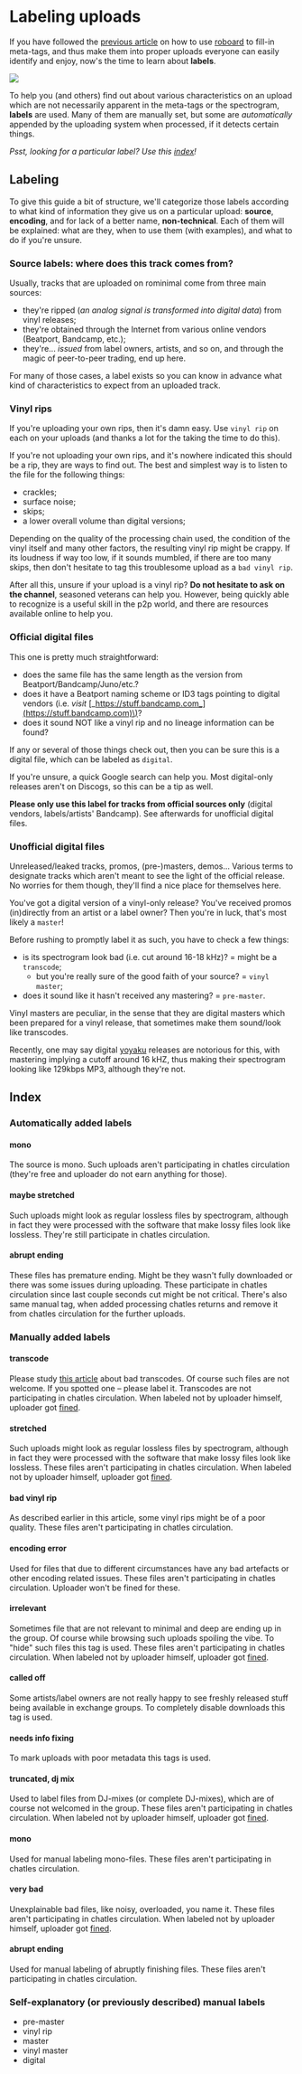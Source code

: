 # Labeling uploads

If you have followed the [previous article](./) on how to use [roboard](https://romnml.rv7.ru) to fill-in meta-tags, and thus make them into proper uploads everyone can easily identify and enjoy, now's the time to learn about **labels**.

![](../.gitbook/assets/image%20%2857%29.png)

To help you \(and others\) find out about various characteristics on an upload which are not necessarily apparent in the meta-tags or the spectrogram, **labels** are used. Many of them are manually set, but some are _automatically_ appended by the uploading system when processed, if it detects certain things.

_Psst, looking for a particular label? Use this_ [_index_](labeling-uploads.md#index)_!_

## Labeling

To give this guide a bit of structure, we'll categorize those labels according to what kind of information they give us on a particular upload: **source**, **encoding**, and for lack of a better name, **non-technical**. Each of them will be explained: what are they, when to use them \(with examples\), and what to do if you're unsure.

### Source labels: where does this track comes from?

Usually, tracks that are uploaded on rominimal come from three main sources:

* they're ripped \(_an analog signal is transformed into digital data_\) from vinyl releases;
* they're obtained through the Internet from various online vendors \(Beatport, Bandcamp, etc.\);
* they're... _issued_ from label owners, artists, and so on, and through the magic of peer-to-peer trading, end up here.

For many of those cases, a label exists so you can know in advance what kind of characteristics to expect from an uploaded track.

### **Vinyl rips**

If you're uploading your own rips, then it's damn easy. Use `vinyl rip` on each on your uploads \(and thanks a lot for the taking the time to do this\).

If you're not uploading your own rips, and it's nowhere indicated this should be a rip, they are ways to find out. The best and simplest way is to listen to the file for the following things:

* crackles;
* surface noise;
* skips;
* a lower overall volume than digital versions;

Depending on the quality of the processing chain used, the condition of the vinyl itself and many other factors, the resulting vinyl rip might be crappy. If its loudness if way too low, if it sounds mumbled, if there are too many skips, then don't hesitate to tag this troublesome upload as a `bad vinyl rip`.

After all this, unsure if your upload is a vinyl rip? **Do not hesitate to ask on the channel**, seasoned veterans can help you. However, being quickly able to recognize is a useful skill in the p2p world, and there are resources available online to help you.

### **Official digital files**

This one is pretty much straightforward:

* does the same file has the same length as the version from Beatport/Bandcamp/Juno/etc.?
* does it have a Beatport naming scheme or ID3 tags pointing to digital vendors \(i.e. _visit_ [_https://stuff.bandcamp.com_](https://stuff.bandcamp.com)\)?
* does it sound NOT like a vinyl rip and no lineage information can be found?

If any or several of those things check out, then you can be sure this is a digital file, which can be labeled as `digital`.

If you're unsure, a quick Google search can help you. Most digital-only releases aren't on Discogs, so this can be a tip as well.

**Please only use this label for tracks from official sources only** \(digital vendors, labels/artists' Bandcamp\). See afterwards for unofficial digital files.

### **Unofficial digital files**

Unreleased/leaked tracks, promos, \(pre-\)masters, demos... Various terms to designate tracks which aren't meant to see the light of the official release. No worries for them though, they'll find a nice place for themselves here.

You've got a digital version of a vinyl-only release? You've received promos \(in\)directly from an artist or a label owner? Then you're in luck, that's most likely a `master`!

Before rushing to promptly label it as such, you have to check a few things:

* is its spectrogram look bad \(i.e. cut around 16-18 kHz\)? = might be a `transcode`;
  * but you're really sure of the good faith of your source? = `vinyl master`;
* does it sound like it hasn't received any mastering? = `pre-master`.

Vinyl masters are peculiar, in the sense that they are digital masters which been prepared for a vinyl release, that sometimes make them sound/look like transcodes.

Recently, one may say digital [yoyaku](https://www.discogs.com/label/1119605-yoyaku) releases are notorious for this, with mastering implying a cutoff around 16 kHZ, thus making their spectrogram looking like 129kbps MP3, although they're not.

## Index

### Automatically added labels

#### **mono**

The source is mono. Such uploads aren't participating in chatles circulation \(they're free and uploader do not earn anything for those\).

#### **maybe stretched**

Such uploads might look as regular lossless files by spectrogram, although in fact they were processed with the software that make lossy files look like lossless. They're still participate in chatles circulation.

#### **abrupt ending**

These files has premature ending. Might be they wasn't fully downloaded or there was some issues during uploading. These participate in chatles circulation since last couple seconds cut might be not critical. There's also same manual tag, when added processing chatles returns and remove it from chatles circulation for the further uploads.

### Manually added labels

#### transcode

Please study [this article](https://bit.ly/2qyzphj) about bad transcodes. Of course such files are not welcome. If you spotted one – please label it. Transcodes are not participating in chatles circulation. When labeled not by uploader himself, uploader got [fined](../#fining-scale).

#### stretched

Such uploads might look as regular lossless files by spectrogram, although in fact they were processed with the software that make lossy files look like lossless. These files aren't participating in chatles circulation. When labeled not by uploader himself, uploader got [fined](../#fining-scale).

#### bad vinyl rip

As described earlier in this article, some vinyl rips might be of a poor quality. These files aren't participating in chatles circulation.

#### encoding error

Used for files that due to different circumstances have any bad artefacts or other encoding related issues. These files aren't participating in chatles circulation. Uploader won't be fined for these.

#### irrelevant

Sometimes file that are not relevant to minimal and deep are ending up in the group. Of course while browsing such uploads spoiling the vibe. To "hide" such files this tag is used. These files aren't participating in chatles circulation. When labeled not by uploader himself, uploader got [fined](../#fining-scale).

#### called off

Some artists/label owners are not really happy to see freshly released stuff being available in exchange groups. To completely disable downloads this tag is used.

#### needs info fixing

To mark uploads with poor metadata this tags is used.

#### truncated, dj mix

Used to label files from DJ-mixes \(or complete DJ-mixes\), which are of course not welcomed in the group. These files aren't participating in chatles circulation. When labeled not by uploader himself, uploader got [fined](../#fining-scale).

#### mono

Used for manual labeling mono-files. These files aren't participating in chatles circulation.

#### very bad

Unexplainable bad files, like noisy, overloaded, you name it. These files aren't participating in chatles circulation. When labeled not by uploader himself, uploader got [fined](../#fining-scale).

#### abrupt ending

Used for manual labeling of abruptly finishing files. These files aren't participating in chatles circulation.

### Self-explanatory \(or previously described\) manual labels

* pre-master
* vinyl rip
* master
* vinyl master
* digital

